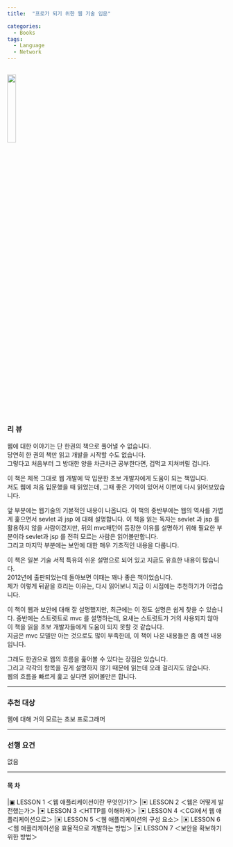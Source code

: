 ```yaml
---
title:  "프로가 되기 위한 웹 기술 입문"

categories:
  - Books
tags:
  - Language
  - Network
---
```


<a href="https://www.aladin.co.kr/shop/wproduct.aspx?ItemId=16248859"><img src="https://image.aladin.co.kr/product/1624/88/cover500/899293999x_1.jpg" width="20%"></a>
---

### 리 뷰  

웹에 대한 이야기는 단 한권의 책으로 풀어낼 수 없습니다.  
당연히 한 권의 책만 읽고 개발을 시작할 수도 없습니다.  
그렇다고 처음부터 그 방대한 양을 차근차근 공부한다면, 겁먹고 지쳐버릴 겁니다.

이 책은 제목 그대로 웹 개발에 막 입문한 초보 개발자에게 도움이 되는 책입니다.  
저도 웹에 처음 입문했을 때 읽었는데, 그때 좋은 기억이 있어서 이번에 다시 읽어보았습니다.

앞 부분에는 웹기술의 기본적인 내용이 나옵니다. 
이 책의 중반부에는 웹의 역사를 가볍게 훑으면서 sevlet 과 jsp 에 대해 설명합니다.
이 책을 읽는 독자는 sevlet 과 jsp 를 활용하지 않을 사람이겠지만, 뒤의 mvc패턴이 등장한 이유를 설명하기 위해 필요한 부분이라 sevlet과 jsp 를 전혀 모르는 사람은 읽어볼만합니다.  
그리고 마지막 부분에는 보안에 대한 매우 기초적인 내용을 다룹니다.

이 책은 일본 기술 서적 특유의 쉬운 설명으로 되어 있고 지금도 유효한 내용이 많습니다.  
2012년에 출판되었는데 돌아보면 이때는 꽤나 좋은 책이었습니다.  
제가 이렇게 뒤끝을 흐리는 이유는, 다시 읽어보니 지금 이 시점에는 추천하기가 어렵습니다.  

이 책이 웹과 보안에 대해 잘 설명했지만, 최근에는 이 정도 설명은 쉽게 찾을 수 있습니다.
중반에는 스트럿트로 mvc 를 설명하는데, 요새는 스트럿트가 거의 사용되지 않아 이 책을 읽을 초보 개발자들에게 도움이 되지 못할 것 같습니다.  
지금은 mvc 모델만 아는 것으로도 많이 부족한데, 이 책이 나온 내용들은 좀 예전 내용입니다.

그래도 한권으로 웹의 흐름을 훑어볼 수 있다는 장점은 있습니다.  
그리고 각각의 항목을 깊게 설명하지 않기 때문에 읽는데 오래 걸리지도 않습니다.  
웹의 흐름을 빠르게 훑고 싶다면 읽어볼만은 합니다.

---
### 추천 대상   
웹에 대해 거의 모르는 초보 프로그래머

---
### 선행 요건
없음   

---
#### 목 차

|▣ LESSON 1 ＜웹 애플리케이션이란 무엇인가?＞
|▣ LESSON 2 ＜웹은 어떻게 발전했는가＞
|▣ LESSON 3 ＜HTTP를 이해하자＞
|▣ LESSON 4 ＜CGI에서 웹 애플리케이션으로＞
|▣ LESSON 5 ＜웹 애플리케이션의 구성 요소＞
|▣ LESSON 6 ＜웹 애플리케이션을 효율적으로 개발하는 방법＞
|▣ LESSON 7 ＜보안을 확보하기 위한 방법＞
